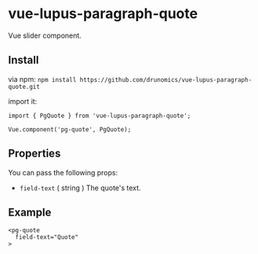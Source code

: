 # vue-lupus-paragraph-quote
Vue slider component.



## Install

via npm:
`npm install https://github.com/drunomics/vue-lupus-paragraph-quote.git`


import it:

```
import { PgQuote } from 'vue-lupus-paragraph-quote';

Vue.component('pg-quote', PgQuote);
```

## Properties
You can pass the following props:

- `field-text` ( string )
  The quote's text.

## Example
```
<pg-quote
  field-text="Quote"
>
```
